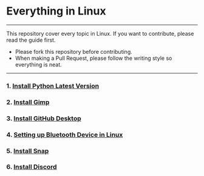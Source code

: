 # Everything in Linux </br>
---

This repository cover every topic in Linux. If you want to contribute, please read the guide first.

- Please fork this repository before contributing.
- When making a Pull Request, please follow the writing style so everything is neat.

---

### 1. [Install Python Latest Version](./Install%20Python%20Latest%20Version)
### 2. [Install Gimp](./Install%20Gimp)
### 3. [Install GitHub Desktop](./Install%20GitHub%20Desktop)
### 4. [Setting up Bluetooth Device in Linux](./Setting%20Bluetooth%20in%20Linux)
### 5. [Install Snap](./Install%20Snap)
### 6. [Install Discord](./Install%20Discord)